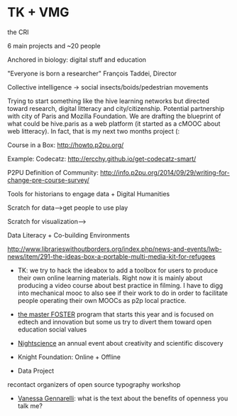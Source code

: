 # TK + VMG

the CRI

6 main projects and ~20 people

Anchored in biology: digital stuff and education

"Everyone is born a researcher" François Taddei, Director

Collective intelligence → social insects/boids/pedestrian movements

Trying to start something like the hive learning networks but directed toward research, digital litteracy and city/citizenship. Potential partnership with city of Paris and Mozilla Foundation. We are drafting the blueprint of what could be hive.paris as a web platform (it started as a cMOOC about web litteracy). In fact, that is my next two months project (:

Course in a Box: [](http://howto.p2pu.org/)http://howto.p2pu.org/

Example: Codecatz: [](http://ercchy.github.io/get-codecatz-smart/)http://ercchy.github.io/get-codecatz-smart/

P2PU Definition of Community: [](http://info.p2pu.org/2014/09/29/writing-for-change-pre-course-survey/)http://info.p2pu.org/2014/09/29/writing-for-change-pre-course-survey/

Tools for historians to engage data + Digital Humanities

Scratch for data-->get people to use play

Scratch for visualization-->

Data Literacy + Co-building Environments

[](http://www.librarieswithoutborders.org/index.php/news-and-events/lwb-news/item/291-the-ideas-box-a-portable-multi-media-kit-for-refugees)http://www.librarieswithoutborders.org/index.php/news-and-events/lwb-news/item/291-the-ideas-box-a-portable-multi-media-kit-for-refugees

*   TK: we try to hack the ideabox to add a toolbox for users to produce their own online learning materials. Right now it is mainly about producing a video course about best practice in filming. I have to digg into mechanical mooc to also see if their work to do in order to facilitate people operating their own MOOCs as p2p local practice.

- [the master FOSTER](http://cri-paris.org/fostermaster/) program that starts this year and is focused on edtech and innovation but some us try to divert them toward open education social values

- [Nightscience](http://nightscience.org/about/) an annual event about creativity and scientific discovery

+ Knight Foundation: Online + Offline

+ Data Project

recontact  organizers of open source typography workshop

*    [Vanessa Gennarelli](/ep/profile/Cw53PwvRgVD): what is the text about the benefits of openness you talk me?